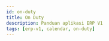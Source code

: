 ```yaml
---
id: on-duty
title: On Duty
description: Panduan aplikasi ERP V1
tags: [erp-v1, calendar, on-duty]
---
```

